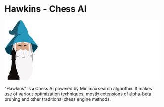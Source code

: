 # Hawkins - Chess AI
<img src="image/hawkins-text-logo.png" width="700" height="198">

"Hawkins" is a Chess AI powered by Minimax search algorithm. It makes use of various optimization techniques, mostly extensions of alpha-beta pruning and other traditional chess engine methods.
